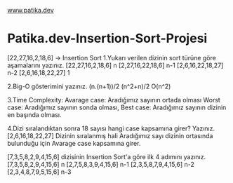 www.patika.dev
# Patika.dev-Insertion-Sort-Projesi

[22,27,16,2,18,6] -> Insertion Sort
1.Yukarı verilen dizinin sort türüne göre aşamalarını yazınız.
 [22,27,16,2,18,6]    n
 [2,27,16,22,18,6]    n-1
 [2,6,16,22,18,27]    n-2
 [2,6,16,18,22,27]    1 
 
 2.Big-O gösterimini yazınız.
 (n.(n+1))/2
 (n^2+n)/2
 O(n^2)
 
 3.Time Complexity:
 Avarage case: Aradığımız sayının ortada olması
 Worst case: Aradığımız sayının sonda olması,
 Best case: Aradığımız sayının dizinin en başında olması.
 
 4.Dizi sıralandıktan sonra 18 sayısı hangi case kapsamına girer? Yazınız.
 [2,6,16,18,22,27] Dizinin sıralanmış hali
 Aradığımız sayı dizinin ortasında bulunduğu için Avarage case kapsamına girer.
 
 [7,3,5,8,2,9,4,15,6] dizisinin Insertion Sort'a göre ilk 4 adımını yazınız.
 [7,3,5,8,2,9,4,15,6]    n
 [2,7,5,8,3,9,4,15,6]    n-1
 [2,3,5,8,7,9,4,15,6]    n-2
 [2,3,4,8,7,9,5,15,6]    n-3

